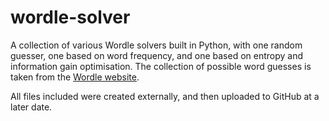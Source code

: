 # wordle-solver
A collection of various Wordle solvers built in Python, with one random guesser, one based on word frequency, and one based on entropy and information gain optimisation. The collection of possible word guesses is taken from the [Wordle website](https://www.nytimes.com/games/wordle/index.html).

All files included were created externally, and then uploaded to GitHub at a later date.
